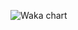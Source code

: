 <!--
**gonzalojs/gonzalojs** is a ✨ _special_ ✨ repository because its `README.md` (this file) appears on your GitHub profile.

Here are some ideas to get you started:

- 🔭 I’m currently working on ...
- 🌱 I’m currently learning ...
- 👯 I’m looking to collaborate on ...
- 🤔 I’m looking for help with ...
- 💬 Ask me about ...
- 📫 How to reach me: ...
- 😄 Pronouns: ...
- ⚡ Fun fact: ...
-->


![Waka chart](https://wakatime.com/share/@defb4ee2-3b80-4fc3-b86e-76e4ac86c446/4e59c676-5d66-400f-8db5-d816ed55ccc2.svg)
